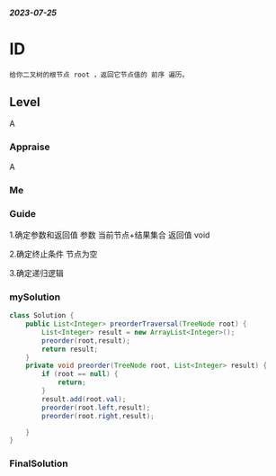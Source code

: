 ##### 2023-07-25
# ID
```
给你二叉树的根节点 root ，返回它节点值的 前序 遍历。
```
## Level
A
### Appraise
A
### Me


### Guide
1.确定参数和返回值
参数 当前节点+结果集合
返回值  void

2.确定终止条件
节点为空

3.确定递归逻辑

### mySolution
```java
class Solution {
    public List<Integer> preorderTraversal(TreeNode root) {
        List<Integer> result = new ArrayList<Integer>();
        preorder(root,result);
        return result;
    }
    private void preorder(TreeNode root, List<Integer> result) {
        if (root == null) {
            return;
        }
        result.add(root.val);
        preorder(root.left,result);
        preorder(root.right,result);

    }
}
```
### FinalSolution
```java

```
